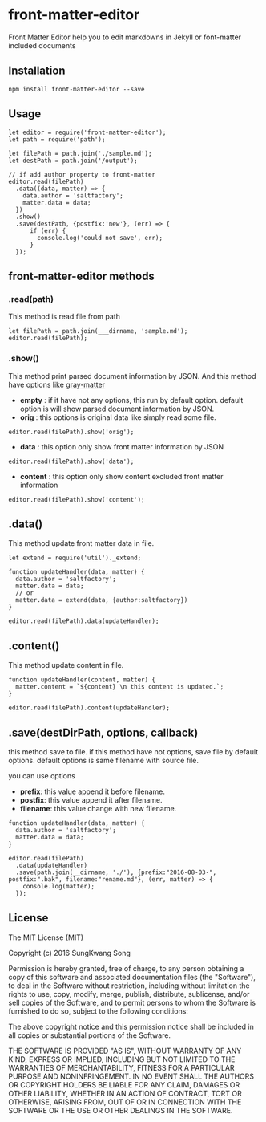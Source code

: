 # front-matter-editor
Front Matter Editor help you to edit markdowns in Jekyll or font-matter included documents


## Installation

```
npm install front-matter-editor --save
```


## Usage

```
let editor = require('front-matter-editor');
let path = require('path');

let filePath = path.join('./sample.md');
let destPath = path.join('/output');

// if add author property to front-matter
editor.read(filePath)
  .data((data, matter) => {
    data.author = 'saltfactory';
    matter.data = data;
  })
  .show()
  .save(destPath, {postfix:'new'}, (err) => {
      if (err) {
        console.log('could not save', err);
      }
  });
```

## front-matter-editor methods

### .read(path)

This method is read file from path

```
let filePath = path.join(___dirname, 'sample.md');
editor.read(filePath);
```

### .show()

This method print parsed document information by JSON. And
this method have options like [gray-matter](https://github.com/jonschlinkert/gray-matter)
- **empty** : if it have not any options, this run by default option. default option is will show parsed document information by JSON.
- **orig** : this options is original data like simply read some file.
```
editor.read(filePath).show('orig');
```
- **data** : this option only show front matter information by JSON
```
editor.read(filePath).show('data');
```
- **content** : this option only show content excluded front matter information
```
editor.read(filePath).show('content');
```

## .data()

This method update front matter data in file.

```
let extend = require('util')._extend;

function updateHandler(data, matter) {
  data.author = 'saltfactory';
  matter.data = data;
  // or
  matter.data = extend(data, {author:saltfactory})
}

editor.read(filePath).data(updateHandler);
```

## .content()
This method update content in file.
```
function updateHandler(content, matter) {
  matter.content = `${content} \n this content is updated.`;
}

editor.read(filePath).content(updateHandler);
```

## .save(destDirPath, options, callback)

this method save to file. if this method have not options, save file by default options. default options is same filename with source file.

you can use options
- **prefix**: this value append it before filename.
- **postfix**: this value append it after filename.
- **filename**: this value change with new filename.

```
function updateHandler(data, matter) {
  data.author = 'saltfactory';
  matter.data = data;
}

editor.read(filePath)
  .data(updateHandler)
  .save(path.join(__dirname, './'), {prefix:"2016-08-03-", postfix:".bak", filename:"rename.md"}, (err, matter) => {
    console.log(matter);
  });
```


## License

The MIT License (MIT)

Copyright (c) 2016 SungKwang Song

Permission is hereby granted, free of charge, to any person obtaining a copy
of this software and associated documentation files (the "Software"), to deal
in the Software without restriction, including without limitation the rights
to use, copy, modify, merge, publish, distribute, sublicense, and/or sell
copies of the Software, and to permit persons to whom the Software is
furnished to do so, subject to the following conditions:

The above copyright notice and this permission notice shall be included in all
copies or substantial portions of the Software.

THE SOFTWARE IS PROVIDED "AS IS", WITHOUT WARRANTY OF ANY KIND, EXPRESS OR
IMPLIED, INCLUDING BUT NOT LIMITED TO THE WARRANTIES OF MERCHANTABILITY,
FITNESS FOR A PARTICULAR PURPOSE AND NONINFRINGEMENT. IN NO EVENT SHALL THE
AUTHORS OR COPYRIGHT HOLDERS BE LIABLE FOR ANY CLAIM, DAMAGES OR OTHER
LIABILITY, WHETHER IN AN ACTION OF CONTRACT, TORT OR OTHERWISE, ARISING FROM,
OUT OF OR IN CONNECTION WITH THE SOFTWARE OR THE USE OR OTHER DEALINGS IN THE
SOFTWARE.
